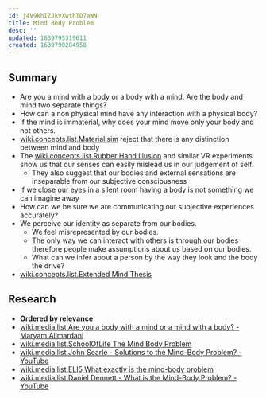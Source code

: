 ```yaml
---
id: j4V9khIZJkvXwthTD7aWN
title: Mind Body Problem
desc: ''
updated: 1639795319611
created: 1639790284958
---
```


## Summary

* Are you a mind with a body or a body with a mind. Are the body and mind two separate things?
* How can a non physical mind have any interaction with a physical body?
* If the mind is immaterial, why does your mind move only your body and not others.
* [wiki.concepts.list.Materialisim](Materialists) reject that there is any distinction between mind and body
* The [wiki.concepts.list.Rubber Hand Illusion](Rubber%20Hand%20Illusion.md) and similar VR experiments show us that our senses can easily mislead us in our judgement of self.
  * They also suggest that our bodies and external sensations are inseparable from our subjective consciousness
* If we close our eyes in a silent room having a body is not something we can imagine away
* How can we be sure we are communicating our subjective experiences accurately?
* We perceive our identity as separate from our bodies.
  * We feel misrepresented by our bodies.
  * The only way we can interact with others is through our bodies therefore people make assumptions about us based on our bodies.
  * What can we infer about a person by the way they look and the body the drive?
* [wiki.concepts.list.Extended Mind Thesis](Extended%20Mind%20Thesis.md)

## Research

* **Ordered by relevance**
* [wiki.media.list.Are you a body with a mind or a mind with a body? - Maryam Alimardani](../../../Media/List/Are%20you%20a%20body%20with%20a%20mind%20or%20a%20mind%20with%20a%20body?%20-%20Maryam%20Alimardani.md)
* [wiki.media.list.SchoolOfLife The Mind Body Problem](../../../Media/List/SchoolOfLife%20The%20Mind%20Body%20Problem.md)
* [wiki.media.list.John Searle - Solutions to the Mind-Body Problem? - YouTube](../../../Media/List/John%20Searle%20-%20Solutions%20to%20the%20Mind-Body%20Problem?%20-%20YouTube.md)
* [wiki.media.list.ELI5 What exactly is the mind-body problem](../../../Media/List/ELI5%20What%20exactly%20is%20the%20mind-body%20problem.md)
* [wiki.media.list.Daniel Dennett - What is the Mind-Body Problem? - YouTube](../../../Media/List/Daniel%20Dennett%20-%20What%20is%20the%20Mind-Body%20Problem?%20-%20YouTube.md)
